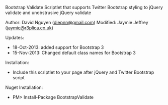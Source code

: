 Bootstrap Validate Scriptlet that supports Twitter Bootstrap styling to 
jQuery validate and unobstrusive jQuery validate

Author: David Nguyen (diepnn@gmail.com)
Modified: Jaymie Jeffrey (jaymie@r3plica.co.uk)

Updates:
- 18-Oct-2013: added support for Bootstrap 3
- 15-Nov-2013: Changed default class names for Bootstrap 3

Installation:
- Include this scriptlet to your page after jQuery and Twitter Bootstrap script

Nuget Installation:
- PM> Install-Package BootstrapValidate